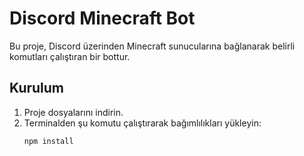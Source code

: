 # Discord Minecraft Bot

Bu proje, Discord üzerinden Minecraft sunucularına bağlanarak belirli komutları çalıştıran bir bottur.

## Kurulum

1. Proje dosyalarını indirin.
2. Terminalden şu komutu çalıştırarak bağımlılıkları yükleyin:
   ```bash
   npm install